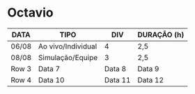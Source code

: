 
# Octavio

| DATA | TIPO | DIV | DURAÇÃO (h) |
|----------|----------|----------|----------|
| 06/08  | Ao vivo/Individual   | 4   | 2,5   |
| 08/08    | Simulação/Equipe   | 3   | 2,5   |
| Row 3    | Data 7   | Data 8   | Data 9   |
| Row 4    | Data 10  | Data 11  | Data 12  |
